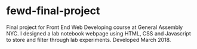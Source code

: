 # fewd-final-project
Final project for Front End Web Developing course at General Assembly NYC.
I designed a lab notebook webpage using HTML, CSS and Javascript to store and filter through lab experiments.
Developed March 2018.
